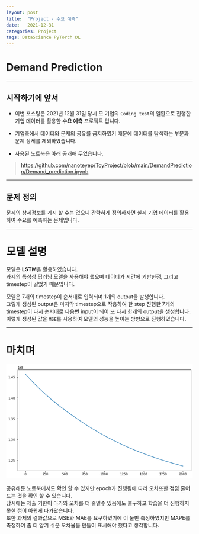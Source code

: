 ```yaml
---
layout: post
title:  "Project - 수요 예측"
date:   2021-12-31
categories: Project
tags: DataScience PyTorch DL
---
```

# Demand Prediction
---

## 시작하기에 앞서

* 이번 포스팅은 2021년 12월 31일 당시 모 기업의 `Coding test`의 일환으로 진행한 기업 데이터를 활용한 **수요 예측** 프로젝트 입니다.

* 기업측에서 데이터와 문제의 공유를 금지하였기 때문에 데이터를 탐색하는 부분과 문제 상세를 제외하였습니다.

* 사용된 노트북은 아래 공개해 두었습니다.
> <https://github.com/nanoteyep/ToyProject/blob/main/DemandPrediction/Demand_prediction.ipynb>  

---

## 문제 정의

문제의 상세정보를 게시 할 수는 없으니 간략하게 정의하자면 실제 기업 데이터를 활용하여 수요를 예측하는 문제입니다.

---

# 모델 설명

모델은 **LSTM**을 활용하였습니다.  
과제의 특성상 딥러닝 모델을 사용해야 했으며 데이터가 시간에 기반한점, 그리고 timestep이 길었기 때문입니다.  

모델은 7개의 timestep이 순서대로 입력되며 1개의 output을 발생합니다.  
그렇게 생성된 output은 마지막 timestep으로 작용하여 한 step 진행한 7개의 timestep이 다시 순서대로 다음번 input이 되어 또 다시 한개의 output을 생성합니다.  
이렇게 생성된 값을 `MSE`를 사용하여 모델의 성능을 높이는 방향으로 진행하였습니다.


---
# 마치며

![demand_1](/img/demand_1.png)

공유해둔 노트북에서도 확인 할 수 있지만 epoch가 진행됨에 따라 오차또한 점점 줄어드는 것을 확인 할 수 있습니다.  
당시에는 제출 기한이 다가와 오차를 더 줄일수 있음에도 불구하고 학습을 더 진행하지 못한 점이 아쉽게 다가왔습니다.  
또한 과제의 결과값으로 MSE와 MAE를 요구하였기에 이 둘만 측정하였지만 MAPE를 측정하여 좀 더 알기 쉬운 오차율을 만들어 표시해야 했다고 생각합니다.  
